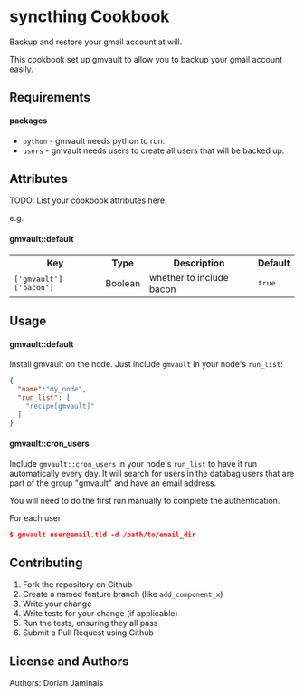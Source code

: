syncthing Cookbook
================








Backup and restore your gmail account at will.

This cookbook set up gmvault to allow you to backup your gmail account easily.

Requirements
------------
#### packages
- `python` - gmvault needs python to run.
- `users` - gmvault needs users to create all users that will be backed up.

Attributes
----------
TODO: List your cookbook attributes here.

e.g.
#### gmvault::default
<table>
  <tr>
    <th>Key</th>
    <th>Type</th>
    <th>Description</th>
    <th>Default</th>
  </tr>
  <tr>
    <td><tt>['gmvault']['bacon']</tt></td>
    <td>Boolean</td>
    <td>whether to include bacon</td>
    <td><tt>true</tt></td>
  </tr>
</table>

Usage
-----
#### gmvault::default
Install gmvault on the node. Just include `gmvault` in your node's `run_list`:

```json
{
  "name":"my_node",
  "run_list": [
    "recipe[gmvault]"
  ]
}
```

#### gmvault::cron_users
Include `gmvault::cron_users` in your node's `run_list` to have it run
automatically every day. It will search for users in the databag users that are
part of the group "gmvault" and have an email address.

You will need to do the first run manually to complete the authentication.

For each user:
```json
$ gmvault user@email.tld -d /path/to/email_dir
```

Contributing
------------
1. Fork the repository on Github
2. Create a named feature branch (like `add_component_x`)
3. Write your change
4. Write tests for your change (if applicable)
5. Run the tests, ensuring they all pass
6. Submit a Pull Request using Github

License and Authors
-------------------
Authors: Dorian Jaminais
